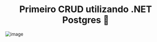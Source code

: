<h1 align="center"> Primeiro CRUD utilizando .NET Postgres 🚀 </h1
  
![image](https://user-images.githubusercontent.com/78885451/168377928-3b3503b1-ae4e-47ee-a6b5-7e2d18a612ab.png)
